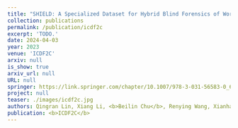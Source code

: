 ```yaml
---
title: "SHIELD: A Specialized Dataset for Hybrid Blind Forensics of World Leaders"
collection: publications
permalink: /publication/icdf2c
excerpt: 'TODO.'
date: 2024-04-03
year: 2023
venue: 'ICDF2C'
arxiv: null
is_show: true
arxiv_url: null
URL: null
springer: https://link.springer.com/chapter/10.1007/978-3-031-56583-0_6
project: null
teaser: ./images/icdf2c.jpg
authors: Qingran Lin, Xiang Li, <b>Beilin Chu</b>, Renying Wang, Xianhao Chen, Yuzhe Mao, Zhen Yang, Linna Zhou, Weike You*
publication: <b>ICDF2C</b>
---
```

<!-- [Download paper here](https://academic.oup.com/bioinformatics/article-pdf/38/13/3444/49883746/btac342.pdf) -->